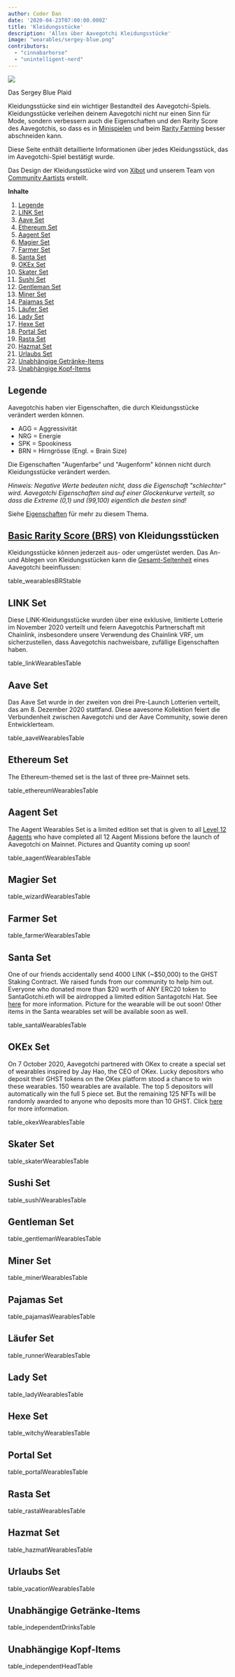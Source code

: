 ```yaml
---
author: Coder Dan
date: '2020-04-23T07:00:00.000Z'
title: 'Kleidungsstücke'
description: 'Alles über Aavegotchi Kleidungsstücke'
image: "wearables/sergey-blue.png"
contributors:
  - "cinnabarhorse"
  - "unintelligent-nerd"
---
```


<div class="headerImageContainer">
<img class="headerImage" src="/wearables/sergey-blue.png">
<p class="headerImageText">Das Sergey Blue Plaid</p>
</div>

Kleidungsstücke sind ein wichtiger Bestandteil des Aavegotchi-Spiels. Kleidungsstücke verleihen deinem Aavegotchi nicht nur einen Sinn für Mode, sondern verbessern auch die Eigenschaften und den Rarity Score des Aavegotchis, so dass es in [Minispielen](https://wiki.aavegotchi.com/minigames) und beim [Rarity Farming](https://wiki.aavegotchi.com/rarity-farming) besser abschneiden kann.

Diese Seite enthält detaillierte Informationen über jedes Kleidungsstück, das im Aavegotchi-Spiel bestätigt wurde.

Das Design der Kleidungsstücke wird von [Xibot](/team#xibot) und unserem Team von [Community Aartists](/aartist) erstellt.

<div class="contentsBox">

**Inhalte**

<ol>
<li><a href=#key>Legende</a></li>
<li><a href=#link-themed-set>LINK Set</a></li>
<li><a href=#aave-themed-set>Aave Set</a></li>
<li><a href=#ethereum-themed-set>Ethereum Set</a></li>
<li><a href=#aagent-wearables-set>Aagent Set</a></li>
<li><a href=#wizard-wearables-set>Magier Set</a></li>
<li><a href=#farmer-wearables-set>Farmer Set</a></li>
<li><a href=#santa-wearables-set>Santa Set</a></li>
<li><a href=#okex-wearables>OKEx Set</a></li>
<li><a href=#skater-wearables-set>Skater Set</a></li>
<li><a href=#sushi-wearables-set>Sushi Set</a></li>
<li><a href=#gentleman-wearables-set>Gentleman Set</a></li>
<li><a href=#miner-wearables-set>Miner Set</a></li>
<li><a href=#pajamas-wearables-set>Pajamas Set</a></li>
<li><a href=#runner-wearables-set>Läufer Set</a></li>
<li><a href=#lady-wearables-set>Lady Set</a></li>
<li><a href=#witchy-wearables-set>Hexe Set</a></li>
<li><a href=#portal-wearables-set>Portal Set</a></li>
<li><a href=#rasta-wearables-set>Rasta Set</a></li>
<li><a href=#hazmat-wearables-set>Hazmat Set</a></li>
<li><a href=#vacation-wearables-set>Urlaubs Set</a></li>
<li><a href=#independent-drink-items>Unabhängige Getränke-Items</a></li>
<li><a href=#independent-head-items>Unabhängige Kopf-Items</a></li>
</ol>

</div>

## Legende

Aavegotchis haben vier Eigenschaften, die durch Kleidungsstücke verändert werden können.

* AGG = Aggressivität
* NRG = Energie
* SPK = Spookiness
* BRN = Hirngrösse (Engl. = Brain Size)

Die Eigenschaften "Augenfarbe" und "Augenform" können nicht durch Kleidungsstücke verändert werden.

*Hinweis: Negative Werte bedeuten nicht, dass die Eigenschaft "schlechter" wird. Aavegotchi Eigenschaften sind auf einer Glockenkurve verteilt, so dass die Extreme (0,1) und (99,100) eigentlich die besten sind!*

Siehe [Eigenschaften](/traits) für mehr zu diesem Thema.

## [Basic Rarity Score (BRS)](/rarity-farming#base-rarity-score) von Kleidungsstücken

Kleidungsstücke können jederzeit aus- oder umgerüstet werden. Das An- und Ablegen von Kleidungsstücken kann die [Gesamt-Seltenheit](https://wiki.aavegotchi.com/en/rarity-farming#base-rarity-score) eines Aavegotchi beeinflussen:

table_wearablesBRStable

## LINK Set

Diese LINK-Kleidungsstücke wurden über eine exklusive, limitierte Lotterie im November 2020 verteilt und feiern Aavegotchis Partnerschaft mit Chainlink, insbesondere unsere Verwendung des Chainlink VRF, um sicherzustellen, dass Aavegotchis nachweisbare, zufällige Eigenschaften haben.

table_linkWearablesTable

## Aave Set

Das Aave Set wurde in der zweiten von drei Pre-Launch Lotterien verteilt, das am 8. Dezember 2020 stattfand. Diese aavesome Kollektion feiert die Verbundenheit zwischen Aavegotchi und der Aave Community, sowie deren Entwicklerteam.

table_aaveWearablesTable

## Ethereum Set

The Ethereum-themed set is the last of three pre-Mainnet sets.

table_ethereumWearablesTable

## Aagent Set

The Aagent Wearables Set is a limited edition set that is given to all [Level 12 Aagents](/missions) who have completed all 12 Aagent Missions before the launch of Aavegotchi on Mainnet. Pictures and Quantity coming up soon!

table_aagentWearablesTable

## Magier Set

table_wizardWearablesTable

## Farmer Set

table_farmerWearablesTable

## Santa Set

One of our friends accidentally send 4000 LINK (~$50,000) to the GHST Staking Contract. We raised funds from our community to help him out. Everyone who donated more than $20 worth of ANY ERC20 token to SantaGotchi.eth will be airdropped a limited edition Santagotchi Hat. See [here](https://twitter.com/aavegotchi/status/1339738554906243072) for more information. Picture for the wearable will be out soon! Other items in the Santa wearables set will be available soon as well.

table_santaWearablesTable

## OKEx Set

On 7 October 2020, Aavegotchi partnered with OKex to create a special set of wearables inspired by Jay Hao, the CEO of OKex. Lucky depositors who deposit their GHST tokens on the OKex platform stood a chance to win these wearables. 150 wearables are available. The top 5 depositors will automatically win the full 5 piece set. But the remaining 125 NFTs will be randomly awarded to anyone who deposits more than 10 GHST. Click [here](https://aavegotchi.medium.com/win-special-edition-aavegotchi-x-okex-wearable-nfts-d41728e1f7d2) for more information.

table_okexWearablesTable

## Skater Set

table_skaterWearablesTable

## Sushi Set

table_sushiWearablesTable

## Gentleman Set

table_gentlemanWearablesTable

## Miner Set

table_minerWearablesTable

## Pajamas Set

table_pajamasWearablesTable

## Läufer Set

table_runnerWearablesTable

## Lady Set

table_ladyWearablesTable

## Hexe Set

table_witchyWearablesTable

## Portal Set

table_portalWearablesTable

## Rasta Set

table_rastaWearablesTable

## Hazmat Set

table_hazmatWearablesTable

## Urlaubs Set

table_vacationWearablesTable

## Unabhängige Getränke-Items

table_independentDrinksTable

## Unabhängige Kopf-Items

table_independentHeadTable